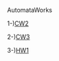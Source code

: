AutomataWorks

1-)[CW2](https://sfrcnayds.github.io/AutomataWorks/DFANFA.html)

2-)[CW3](https://sfrcnayds.github.io/AutomataWorks/RegExp.html)

3-)[HW1](https://sfrcnayds.github.io/AutomataWorks/RegExpHW.html)
